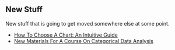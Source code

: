 ## New Stuff

New stuff that is going to get moved somewhere else at some point.

* [How To Choose A Chart: An Intuitive Guide](https://agrogan1.github.io/newstuff/how-to-choose-a-chart-intuitive/how-to-choose-a-chart-intuitive.html)
* [New Materials For A Course On Categorical Data Analysis](https://github.com/agrogan1/newstuff/tree/master/categorical)